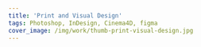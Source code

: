 ```yaml
---
title: 'Print and Visual Design'
tags: Photoshop, InDesign, Cinema4D, figma
cover_image: /img/work/thumb-print-visual-design.jpg
---
```

